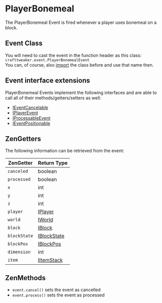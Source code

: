 # PlayerBonemeal

The PlayerBonemeal Event is fired whenever a player uses bonemeal on a block.

## Event Class
You will need to cast the event in the function header as this class:  
`crafttweaker.event.PlayerBonemealEvent`  
You can, of course, also [import](/AdvancedFunctions/Import/) the class before and use that name then.

## Event interface extensions
PlayerBonemeal Events implement the following interfaces and are able to call all of their methods/getters/setters as well:

- [IEventCancelable](/Vanilla/Events/Events/IEventCancelable/)
- [IPlayerEvent](/Vanilla/Events/Events/IPlayerEvent/)
- [IProcessableEvent](/Vanilla/Events/Events/IProcessableEvent/)
- [IEventPositionable](/Vanilla/Events/Events/IEventPositionable/)


## ZenGetters
The following information can be retrieved from the event:

| ZenGetter   | Return Type                                |
|-------------|--------------------------------------------|
| `canceled`  | boolean                                    |
| `processed` | boolean                                    |
| `x`         | int                                        |
| `y`         | int                                        |
| `z`         | int                                        |
| `player`    | [IPlayer](/Vanilla/Players/IPlayer/)        |
| `world`     | [IWorld](/Vanilla/World/IWorld/)            |
| `block`     | [IBlock](/Vanilla/Blocks/IBlock/)           |
| `blockState`| [IBlockState](/Vanilla/Blocks/IBlockState/) |
| `blockPos`  | [IBlockPos](/Vanilla/World/IBlockPos/)      |
| `dimension` | int                                        |
| `item`      | [IItemStack](/Vanilla/Items/IItemStack/)    |

## ZenMethods

- `event.cancel()` sets the event as cancelled
- `event.process()` sets the event as processed